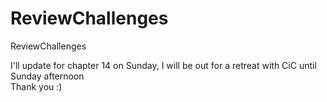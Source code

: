 # ReviewChallenges
ReviewChallenges

I'll update for chapter 14 on Sunday, I will be out for a retreat with CiC until Sunday afternoon</br>
Thank you :)
